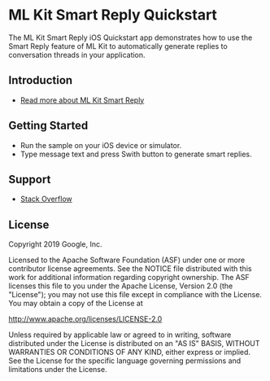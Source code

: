 ML Kit Smart Reply Quickstart
=======================

The ML Kit Smart Reply iOS Quickstart app demonstrates how to use the Smart Reply feature of
ML Kit to automatically generate replies to conversation threads in your application.

Introduction
------------

- [Read more about ML Kit Smart Reply](https://developers.google.com/docs/ml-kit/ios/generate-smart-replies)

Getting Started
---------------

- Run the sample on your iOS device or simulator.
- Type message text and press Swith button to generate smart replies.

Support
-------

- [Stack Overflow](https://stackoverflow.com/questions/tagged/mlkit)

License
-------

Copyright 2019 Google, Inc.

Licensed to the Apache Software Foundation (ASF) under one or more contributor
license agreements.  See the NOTICE file distributed with this work for
additional information regarding copyright ownership.  The ASF licenses this
file to you under the Apache License, Version 2.0 (the "License"); you may not
use this file except in compliance with the License.  You may obtain a copy of
the License at

  http://www.apache.org/licenses/LICENSE-2.0

Unless required by applicable law or agreed to in writing, software
distributed under the License is distributed on an "AS IS" BASIS, WITHOUT
WARRANTIES OR CONDITIONS OF ANY KIND, either express or implied.  See the
License for the specific language governing permissions and limitations under
the License.
